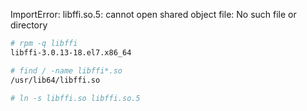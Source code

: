 ImportError: libffi.so.5: cannot open shared object file: No such file or directory



```bash
# rpm -q libffi
libffi-3.0.13-18.el7.x86_64

# find / -name libffi*.so
/usr/lib64/libffi.so

# ln -s libffi.so libffi.so.5
```

